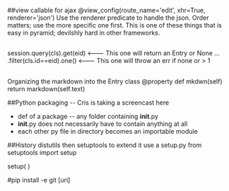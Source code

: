 ##view callable for ajax
@view_config(route_name='edit', xhr=True, renderer='json')
Use the renderer predicate to handle the json. Order matters; use the more
specific one first.
This is one of these things that is easy in pyramid; devilshly hard in 
other frameworks. 

##
session.query(cls).get(eid)   <---   This one will return an Entry or None
...               .filter(cls.id==eid).one()   <---   This one will throw an err if none or > 1

##
Organizing the markdown into the Entry class
@property
def mkdwn(self)
    return markdown(self.text)

##Python packaging -- Cris is taking a screencast here
* def of a package -- any folder containing __init__.py
* __init__.py does not necessarily have to contain anything at all
* each other py file in directory becomes an importable module

##History
distutils then setuptools to extend it
use a setup.py
    from setuptools import setup

setup(
)

#pip install -e git [uri]